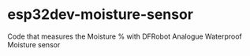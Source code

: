 # esp32dev-moisture-sensor
Code that measures the Moisture % with DFRobot Analogue Waterproof Moisture sensor
